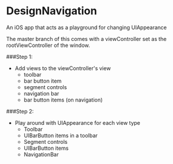 DesignNavigation
================

An iOS app that acts as a playground for changing UIAppearance

The master branch of this comes with a viewController set as the rootViewController of the window.

###Step 1: 
- Add views to the viewController's view 
  - toolbar
  - bar button item
  - segment controls
  - navigation bar
  - bar button items (on navigation)
  
###Step 2:
- Play around with UIAppearance for each view type
  - Toolbar
  - UIBarButton items in a toolbar
  - Segment controls
  - UIBarButton items
  - NavigationBar


